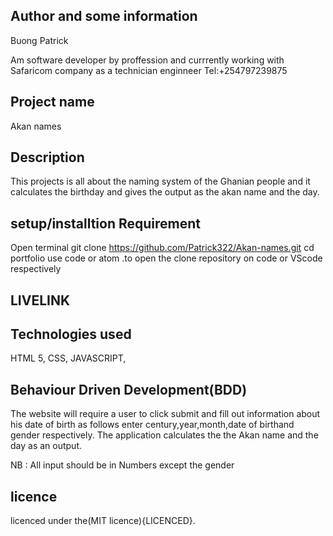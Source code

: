 ## Author and some information

Buong Patrick

Am software developer by proffession and currrently working with Safaricom company as a technician enginneer
Tel:+254797239875

## Project name

Akan  names

## Description

This projects is all about  the naming system of the Ghanian people and it calculates the birthday and gives the output as the akan name and the day.




## setup/installtion Requirement

Open terminal
git clone https://github.com/Patrick322/Akan-names.git
cd portfolio
use code or atom .to open the clone repository on code or VScode respectively


## LIVELINK




## Technologies used

HTML 5,
CSS,
JAVASCRIPT, 

## Behaviour Driven Development(BDD)

The website will require a user to  click submit and fill out information about his date of birth as follows enter century,year,month,date of birthand gender respectively. The application calculates the the Akan name and the day as an output. 

NB : All input should be in Numbers except the gender

## licence

licenced under the(MIT licence){LICENCED}.



